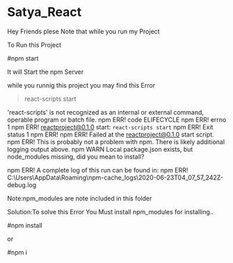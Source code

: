 # Satya_React

Hey Friends plese Note that while you run my Project 

To Run this Project

#npm start

It will Start the npm Server

while you runnig this project you may find this Error

> react-scripts start

'react-scripts' is not recognized as an internal or external command,
operable program or batch file.
npm ERR! code ELIFECYCLE
npm ERR! errno 1
npm ERR! reactproject@0.1.0 start: `react-scripts start`
npm ERR! Exit status 1
npm ERR!
npm ERR! Failed at the reactproject@0.1.0 start script.
npm ERR! This is probably not a problem with npm. There is likely additional logging output above.
npm WARN Local package.json exists, but node_modules missing, did you mean to install?

npm ERR! A complete log of this run can be found in:
npm ERR!     C:\Users\AppData\Roaming\npm-cache\_logs\2020-06-23T04_07_57_242Z-debug.log


Note:npm_modules are note included in this folder 

Solution:To solve this Error You Must install npm_modules for installing..

#npm install    

or

#npm i
